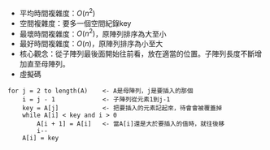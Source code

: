 * 平均時間複雜度：$O(n^2$)
* 空間複雜度：要多一個空間紀錄key
* 最壞時間複雜度：$O(n^2)$，原陣列排序為大至小
* 最好時間複雜度：$O(n)$，原陣列排序為小至大
* 核心觀念：從子陣列最後面開始往前看，放在適當的位置。子陣列長度不斷增加直至母陣列。
* 虛擬碼
```
for j = 2 to length(A)    <- A是母陣列，j是要插入的那個
	i = j - 1             <- 子陣列從元素1到j-1
	key = A[j]            <- 把要插入的元素記起來，待會會被覆蓋掉
	while A[i] < key and i > 0
		A[i + 1] = A[i]   <- 當A[i]還是大於要插入的值時，就往後移
		i--
	A[i] = key 
```
